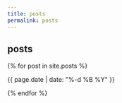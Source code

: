 ```yaml
---
title: posts
permalink: posts
---
```


<h2>posts</h2>

{% for post in site.posts %}
<p>{{ page.date | date: "%-d %B %Y" }}</p>
{% endfor %}
